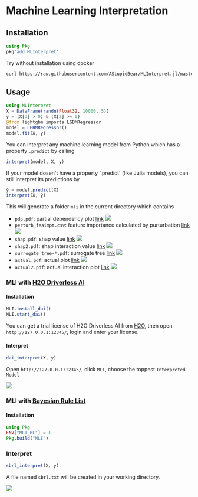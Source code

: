 # Machine Learning Interpretation

## Installation

```julia
using Pkg
pkg"add MLInterpret"
```

Try without installation using docker

```bash
curl https://raw.githubusercontent.com/AStupidBear/MLInterpret.jl/master/Dockerfile.py |python3
```

## Usage

```julia
using MLInterpret
X = DataFrame(randn(Float32, 10000, 5))
y = (X[3] > 0) & (X[2] >= 0)
@from lightgbm imports LGBMRegressor
model = LGBMRegressor()
model.fit(X, y)
```

You can interpret any machine learning model from Python which has a property `.predict` by calling

```julia
interpret(model, X, y)
```

If your model dosen't have a property '.predict' (like Julia models), you can still interpret its predictions by

```julia
ŷ = model.predict(X)
interpret(X, ŷ)
```

This will generate a folder `mli` in the current directory which contains

- `pdp.pdf`: partial dependency plot [link](https://oracle.github.io/Skater/reference/interpretation.html#partial-dependence) ![](screenshots/pdp.png)
- `perturb_feaimpt.csv`: feature importance calculated by purturbation [link](https://oracle.github.io/Skater/reference/interpretation.html#feature-importance) ![](screenshots/perturb_featimpt.png)
- `shap.pdf`: shap value [link](https://github.com/slundberg/shap) ![](screenshots/shap.png)
- `shap2.pdf`: shap interaction value [link](https://github.com/slundberg/shap) ![](screenshots/shap2.png)
- `surrogate_tree-*.pdf`: surrogate tree [link](https://oracle.github.io/Skater/reference/interpretation.html#skater.core.global_interpretation.tree_surrogate.TreeSurrogate) 
![](screenshots/surrogate_tree.png)
- `actual.pdf`: actual plot [link](https://pdpbox.readthedocs.io/en/latest/actual_plot.html) ![](screenshots/actual.png)
- `actual2.pdf`: actual interaction plot [link](https://pdpbox.readthedocs.io/en/latest/actual_plot_interact.html) ![](screenshots/actual2.png)

### MLI with [H2O Driverless AI](https://www.h2o.ai/products/h2o-driverless-ai/)

#### Installation

```julia
MLI.install_dai()
MLI.start_dai()
```

You can get a trial license of H2O Driverless AI from [H2O](https://www.h2o.ai/try-driverless-ai/), then open `http://127.0.0.1:12345/`, login and enter your license.

#### Interpret

```julia
dai_interpret(X, y)
```

Open `http://127.0.0.1:12345/`, click `MLI`, choose the toppest `Interpreted Model`

![](screenshots/dai.png)

### MLI with [Bayesian Rule List](https://oracle.github.io/Skater/reference/interpretation.html#skater.core.global_interpretation.interpretable_models.bigdatabrlc.BigDataBRLC)

#### Installation

```julia
using Pkg
ENV["MLI_RL"] = 1
Pkg.build("MLI")
```

### Interpret

```julia
sbrl_interpret(X, y)
```

A file named `sbrl.txt` will be created in your working directory.

![](screenshots/sbrl.png)